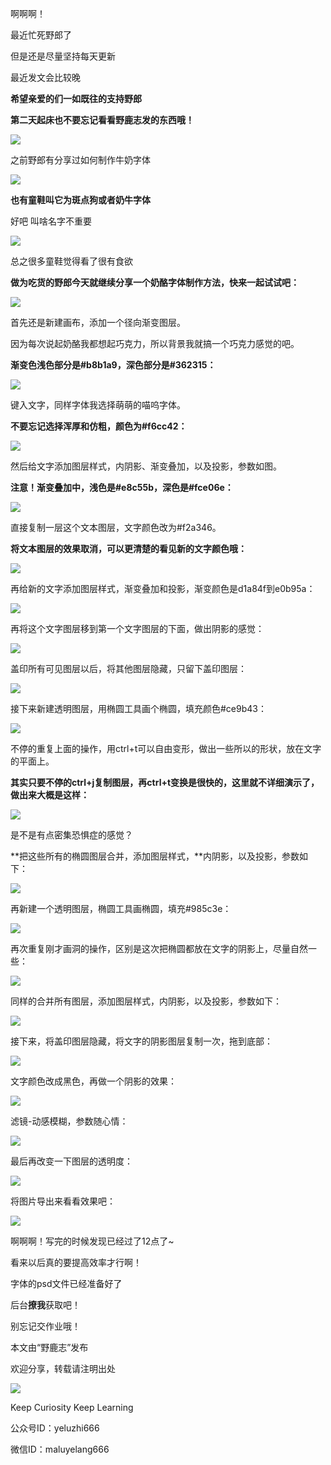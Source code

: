 啊啊啊！

最近忙死野郎了

但是还是尽量坚持每天更新

最近发文会比较晚

**希望亲爱的们一如既往的支持野郎**

**第二天起床也不要忘记看看野鹿志发的东西哦！**

![](https://pic2.zhimg.com/v2-29972d51c8ff091e19931910625efd1d_r.jpg)

之前野郎有分享过如何制作牛奶字体  

![](https://pic3.zhimg.com/v2-25b09a8e9d195fccb99863decd6c644e_r.jpg)  

**也有童鞋叫它为斑点狗或者奶牛字体**  

好吧 叫啥名字不重要

![](https://pic4.zhimg.com/v2-1ac7063beae1f36e4d4847ce3d5f339f_r.jpg)  

总之很多童鞋觉得看了很有食欲  

**做为吃货的野郎今天就继续分享一个奶酪字体制作方法，快来一起试试吧：**

![](https://pic2.zhimg.com/v2-29972d51c8ff091e19931910625efd1d_r.jpg)  

首先还是新建画布，添加一个径向渐变图层。  

  

因为每次说起奶酪我都想起巧克力，所以背景我就搞一个巧克力感觉的吧。

  

**渐变色浅色部分是#b8b1a9，深色部分是#362315：**

![](https://pic3.zhimg.com/v2-e6bf4d3e8133d08a3ea1a9764e1664b2_r.jpg)

键入文字，同样字体我选择萌萌的喵呜字体。  

  

**不要忘记选择浑厚和仿粗，颜色为#f6cc42：**

![](https://pic3.zhimg.com/v2-75436faa6c825a868329fdcf46a8c716_r.jpg)

然后给文字添加图层样式，内阴影、渐变叠加，以及投影，参数如图。  

  

**注意！渐变叠加中，浅色是#e8c55b，深色是#fce06e：**

![](https://pic1.zhimg.com/v2-a785e7b1c97e79d711984199c508dd3c_r.jpg)

直接复制一层这个文本图层，文字颜色改为#f2a346。  

  

**将文本图层的效果取消，可以更清楚的看见新的文字颜色哦：**

![](https://pic1.zhimg.com/v2-07961c8f80787ab1667c1068bd6b41fc_r.jpg)

再给新的文字添加图层样式，渐变叠加和投影，渐变颜色是d1a84f到e0b95a：  

![](https://pic3.zhimg.com/v2-e7d45d76c5345569dd3f0988cdfa1dce_r.jpg)

再将这个文字图层移到第一个文字图层的下面，做出阴影的感觉：  

![](https://pic3.zhimg.com/v2-5401eb3949325633ade6ada95fd2c5da_r.jpg)

盖印所有可见图层以后，将其他图层隐藏，只留下盖印图层：  

![](https://pic3.zhimg.com/v2-45334b2e61a3063cbf6819db63a2dd8e_r.jpg)

接下来新建透明图层，用椭圆工具画个椭圆，填充颜色#ce9b43：  

![](https://pic4.zhimg.com/v2-a8fb80c6ad7ddaebed4b582afe9177c3_r.jpg)

不停的重复上面的操作，用ctrl+t可以自由变形，做出一些所以的形状，放在文字的平面上。  

**其实只要不停的ctrl+j复制图层，再ctrl+t变换是很快的，这里就不详细演示了，做出来大概是这样：**  

![](https://pic4.zhimg.com/v2-767bc48283b32d2c1540f76ec747386b_r.jpg)

是不是有点密集恐惧症的感觉？  

**把这些所有的椭圆图层合并，添加图层样式，**内阴影，以及投影，参数如下：  

![](https://pic3.zhimg.com/v2-0b0fcb84de6333db15d583809880c616_r.jpg)

再新建一个透明图层，椭圆工具画椭圆，填充#985c3e：  

![](https://pic3.zhimg.com/v2-b679e343fcd63946e1156f7c2029a906_r.jpg)

再次重复刚才画洞的操作，区别是这次把椭圆都放在文字的阴影上，尽量自然一些：  

![](https://pic2.zhimg.com/v2-d1e37fc9757c4f4ee3b726678a55522d_r.jpg)

同样的合并所有图层，添加图层样式，内阴影，以及投影，参数如下：  

![](https://pic1.zhimg.com/v2-9f668a8838e5e8435898ded567b9b44c_r.jpg)

接下来，将盖印图层隐藏，将文字的阴影图层复制一次，拖到底部：  

![](https://pic1.zhimg.com/v2-04c8b5db37c92c1dd279cb9f3c0e6810_r.jpg)

文字颜色改成黑色，再做一个阴影的效果：  

![](https://pic4.zhimg.com/v2-0aa4f0527b01f4ac08cbd20a9c5ccb2f_r.jpg)

滤镜-动感模糊，参数随心情：  

![](https://pic2.zhimg.com/v2-1a196363d3d7bd4367ef615580246631_r.jpg)

最后再改变一下图层的透明度：  

![](https://pic4.zhimg.com/v2-ba219321bb59a227005bca06b0af7263_r.jpg)

将图片导出来看看效果吧：  

![](https://pic3.zhimg.com/v2-90d90445860911cd0a3e5f58a726367a_r.jpg)

啊啊啊！写完的时候发现已经过了12点了~  

看来以后真的要提高效率才行啊！

字体的psd文件已经准备好了

后台**撩我**获取吧！

别忘记交作业哦！

  

本文由“野鹿志”发布

欢迎分享，转载请注明出处

![](https://pic2.zhimg.com/v2-29972d51c8ff091e19931910625efd1d_r.jpg)  

Keep Curiosity Keep Learning  

公众号ID：yeluzhi666

微信ID：maluyelang666